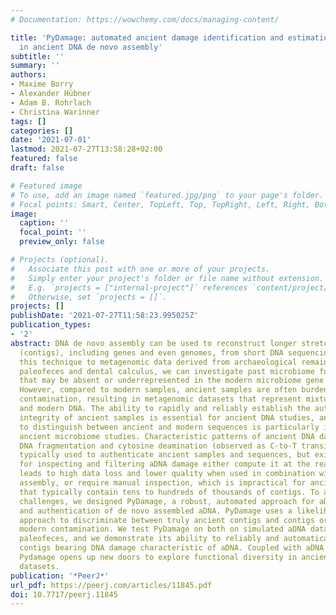 ```yaml
---
# Documentation: https://wowchemy.com/docs/managing-content/

title: 'PyDamage: automated ancient damage identification and estimation for contigs
  in ancient DNA de novo assembly'
subtitle: ''
summary: ''
authors:
- Maxime Borry
- Alexander Hübner
- Adam B. Rohrlach
- Christina Warinner
tags: []
categories: []
date: '2021-07-01'
lastmod: 2021-07-27T13:58:28+02:00
featured: false
draft: false

# Featured image
# To use, add an image named `featured.jpg/png` to your page's folder.
# Focal points: Smart, Center, TopLeft, Top, TopRight, Left, Right, BottomLeft, Bottom, BottomRight.
image:
  caption: ''
  focal_point: ''
  preview_only: false

# Projects (optional).
#   Associate this post with one or more of your projects.
#   Simply enter your project's folder or file name without extension.
#   E.g. `projects = ["internal-project"]` references `content/project/deep-learning/index.md`.
#   Otherwise, set `projects = []`.
projects: []
publishDate: '2021-07-27T11:58:23.995025Z'
publication_types:
- '2'
abstract: DNA de novo assembly can be used to reconstruct longer stretches of DNA
  (contigs), including genes and even genomes, from short DNA sequencing reads. Applying
  this technique to metagenomic data derived from archaeological remains, such as
  paleofeces and dental calculus, we can investigate past microbiome functional diversity
  that may be absent or underrepresented in the modern microbiome gene catalogue.
  However, compared to modern samples, ancient samples are often burdened with environmental
  contamination, resulting in metagenomic datasets that represent mixtures of ancient
  and modern DNA. The ability to rapidly and reliably establish the authenticity and
  integrity of ancient samples is essential for ancient DNA studies, and the ability
  to distinguish between ancient and modern sequences is particularly important for
  ancient microbiome studies. Characteristic patterns of ancient DNA damage, namely
  DNA fragmentation and cytosine deamination (observed as C-to-T transitions) are
  typically used to authenticate ancient samples and sequences, but existing tools
  for inspecting and filtering aDNA damage either compute it at the read level, which
  leads to high data loss and lower quality when used in combination with de novo
  assembly, or require manual inspection, which is impractical for ancient assemblies
  that typically contain tens to hundreds of thousands of contigs. To address these
  challenges, we designed PyDamage, a robust, automated approach for aDNA damage estimation
  and authentication of de novo assembled aDNA. PyDamage uses a likelihood ratio based
  approach to discriminate between truly ancient contigs and contigs originating from
  modern contamination. We test PyDamage on both on simulated aDNA data and archaeological
  paleofeces, and we demonstrate its ability to reliably and automatically identify
  contigs bearing DNA damage characteristic of aDNA. Coupled with aDNA de novo assembly,
  Pydamage opens up new doors to explore functional diversity in ancient metagenomic
  datasets.
publication: '*PeerJ*'
url_pdf: https://peerj.com/articles/11845.pdf
doi: 10.7717/peerj.11845
---
```

